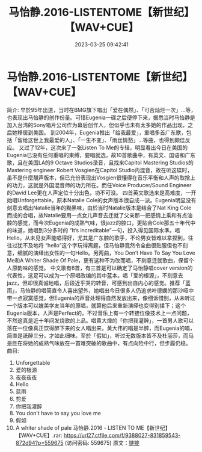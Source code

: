 ﻿---
title: 马怡静.2016-LISTENTOME【新世纪】【WAV+CUE】
date: 2023-03-25 09:42:41
categories: WAV车载音乐、镜像
tags: 华语中文
---
# 马怡静.2016-LISTENTOME【新世纪】【WAV+CUE】

简介:
早於95年出道，当时在BMG旗下唱出「爱在偶然」、「可否灿烂一次」…等，也表现出马怡静的创作份量。可惜Eugenia一碟之后便停下来，据悉当时马怡静是加入台湾的Sony唱片公司作为幕后创作人，但似乎也未有太多她的作品出现，之后她移居到美国。
到2004年，Eugenia推出「给我最爱」，重唱多首广东歌，包括「留给这世上我最爱的人」、「一生不变」、「雨丝情愁」…等曲，也得到颇佳反应。
又过了12年，这次来了一张Listen To
Me的专辑，明显看出今日在美国的Eugenia已没有任何重唱的束缚，要唱就选，故10首歌曲中，有英文、国语和广东歌，且在美国LA的9
Octave Studios录音，且找来Capitol Mastering Studios的Mastering engineer
Robert Vosgien在Capitol
Studio内混音，故在听这碟时，虽不是什麼靚声版本，但已充份表现出Vosgien很懂得在音乐平衡和人声的取捨上的功力，这就是外国混音师的功力所在。而任Voice
Producer/Sound Engineer的David Lee更在人声定位十分出色，功不可没。
四首英文歌选来是高难度，一开始唱Unforgettable，原本Natalie
Cole的女声版本很自成一派。Eugenia明显没有刻意去唱出Natalie当年的黝黑味，由於当时Natalie版本是结合了Nat
King
Cole而成的合唱，故Natalie要用一点女儿声音去迁就了父亲那一把感情上乘和有点油腔的感觉，而今次Eugenia的成熟气味，很jazz的腔口，更贴合Cole那五十年代中的味道，她唱到3分多时的
“It’s
increditable”一句，投入得见国际水準。唱Hello，从未见女声能唱得好，尤其是广东腔的歌手，不论男女皆难以拿捏到，往往过犹不及地将
“hello”这个字玩得离题，但马怡静竟然令全曲很贴服但也不刻意，细腻的演绎出女性的一句Hello。另两曲，You Don’t
Have To Say You Love Me和A Whiter Shade Of
Pale，更有这种不为改而唱，不刻意迁就歌曲，保留个人原韵味的感觉。
中文歌有6首，有三首是可以确定了马怡静唱cover
version的代表性，这足可以成为一个原唱改编的其中蓝本。唱「爱的根源」，不刻意去jazz，但却很真诚地唱，后段近乎哭的转音，可感到出自内心的感觉。推荐「蓝雨」，马怡静的唱简直令人喜出望外，她唱出今日很多人仍追求叶德嫻的那沙哑中带一点寂寞感觉，但Eugenia的声音处理得自然发放出来，像细诉惜别，从未听过一个版本可以媲美学友当年的原唱，就算他后来重新演绎也变得别揉下；这个Eugenia版本，人声是Perfect的，不过音乐上有一个转接位像技术上一点问题，不然这真是近十年间发烧歌的上品。唱黄大煒的「你把我灌醉」，一首男人歌可以落在一位像真正饮得醉下来的女人唱出来，黄大伟的唱是半醉，而Eugenia的唱，简直是祇醉三分，才如此细味。至於「假如」，听过无数版本皆不及杜丽莎，而马是胜在将她的成熟气味放在一首难突破的歌曲中，有点向险中行，但步履仍稳。
曲目:
01. Unforgettable
02. 爱的根源
03. 夜夜夜夜
04. Hello
05. 蓝雨
06. 剪爱
07. 你把我灌醉
08. You don't have to say you love me
09. 假如
10. A whiter shade of pale
马怡静.2016 - LISTEN TO ME【新世纪】【WAV+CUE】.rar: https://url27.ctfile.com/f/9388027-831859543-872d94?p=559675
(访问密码: 559675)
原文：[链接](https://blog.sina.com.cn/s/blog_1647c7e760103114u.html)